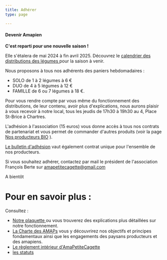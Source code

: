```yaml
---
title: Adhérer
type: page

---
```


#### Devenir Amapien

**C'est reparti pour une nouvelle saison !**

Elle s'étalera de mai 2024 à fin avril 2025. Découvrez le <a href="https://drive.google.com/file/d/1aWvaF_tYZVbtj8iz3H2rvLA41mOkMf1k/view?usp=sharing" target="_blank"> calendrier des distributions des légumes </a> pour la saison à venir.

Nous proposons à tous nos adhérents des paniers hebdomadaires : 
- SOLO de 1 à 2 légumes à 6 € 
- DUO de 4 à 5 légumes à 12 €
- FAMILLE de 6 ou 7 légumes à 18 €. 

Pour vous rendre compte par vous même du fonctionnement  des distributions, de leur contenu, avoir plus d'explications, nous aurons plaisir à vous recevoir à notre local, tous les jeudis de 17h30 à 19h30 au 4, Place St-Brice à Chartres.

L'adhésion à l'association (15 euros) vous donne accès à tous nos contrats de partenariat et vous permet de commander d'autres produits (voir la page [Nos producteurs BIO](/producteurs) ).

<a href="https://drive.google.com/file/d/1IUapH7vbJ-Qf_QozCyf5hXnGZ--YNOy3/view?usp=sharing" target="_blank">Le bulletin d'adhésion</a> vaut également contrat unique pour l'ensemble de nos producteurs.

Si vous souhaitez adhérer, contactez par mail le président de l'association François Berte sur amapetitecagette@gmail.com 
 
A bientôt


# Pour en savoir plus :


Consultez :
* <a href="https://drive.google.com/file/d/18RvH46W8dM9lZyjkx-WyywsgxLhKtpsy/view?usp=sharing" target="_blank">Notre plaquette </a> ou vous trouverez des explications plus détaillées sur notre fonctionnement.
* <a href="https://drive.google.com/open?id=1iHNbvYw2x5rC7cj5u5exqFhAp9CPzJKe" target="_blank">La Charte des AMAPs</a> vous y découvrirez nos objectifs et principes fondamentaux ainsi que les engagements des paysans producteurs et des amapiens.
* <a href="https://drive.google.com/open?id=10VaOsjK9jcalS0FplQ8qWQXA3NcIXLg2" target="_blank">Le règlement intérieur d'AmaPetiteCagette</a>
* <a href="https://drive.google.com/file/d/1wMcgebdcfOyLoJ9pXxh46VprXfKde4Ch/view?usp=sharing" target="_blank">les statuts</a>


